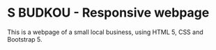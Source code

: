 # S BUDKOU - Responsive webpage
This is a webpage of a small local business, using HTML 5, CSS and Bootstrap 5.

